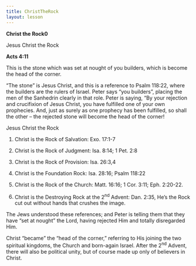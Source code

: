 ```yaml
---
title: ChristTheRock
layout: lesson
---
```



**Christ the Rock0**

Jesus Christ the Rock

**Acts 4:11**

This is the stone which was set at nought of you builders, which is
become the head of the corner.

“The stone” is Jesus Christ, and this is a reference to Psalm 118:22,
where the builders are the rulers of Israel. Peter says “you builders”,
placing the men of the Sanhedrin clearly in that role. Peter is saying,
“By your rejection and crucifixion of Jesus Christ, you have fulfilled
one of your own prophecies. And, just as surely as one prophecy has been
fulfilled, so shall the other – the rejected stone will become the head
of the corner!

Jesus Christ the Rock

1.  Christ is the Rock of Salvation: Exo. 17:1-7

2.  Christ is the Rock of Judgment: Isa. 8:14; 1 Pet. 2:8

3.  Christ is the Rock of Provision: Isa. 26:3,4

4.  Christ is the Foundation Rock: Isa. 28:16; Psalm 118:22

5.  Christ is the Rock of the Church: Matt. 16:16; 1 Cor. 3:11; Eph.
    2:20-22.

6.  Christ is the Destroying Rock at the 2<sup>nd</sup> Advent: Dan.
    2:35, He’s the Rock cut out without hands that crushes the image.

The Jews understood these references; and Peter is telling them that
they have “set at nought” the Lord, having rejected Him and totally
disregarded Him.

Christ “became” the “head of the corner,” referring to His joining the
two spiritual kingdoms, the Church and born-again Israel. After the
2<sup>nd</sup> Advent, there will also be political unity, but of course
made up only of believers in Christ.

